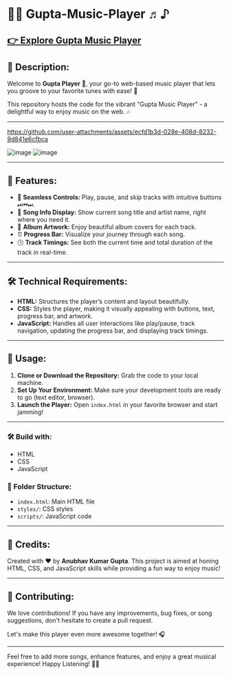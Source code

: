 # 🎵✨ Gupta-Music-Player ♬♪

## [👉 Explore Gupta Music Player](https://gupta-music-player.vercel.app/)


## 🎤 Description:

Welcome to **Gupta Player** 🎉, your go-to web-based music player that lets you groove to your favorite tunes with ease! 🎸

This repository hosts the code for the vibrant "Gupta Music Player" - a delightful way to enjoy music on the web. 🎶

---



https://github.com/user-attachments/assets/ecfd1b3d-028e-408d-8232-9d841e6cfbca


![image](https://github.com/user-attachments/assets/beda774c-d9e5-4029-9e97-6d4ed0cf6728)
![image](https://github.com/user-attachments/assets/50b981f1-30ea-4756-8fc6-75df9d598689)

---

## 🚀 Features:

- 🎵 **Seamless Controls:** Play, pause, and skip tracks with intuitive buttons ⏯⏮⏭.
- 🎤 **Song Info Display:** Show current song title and artist name, right where you need it.
- 🎨 **Album Artwork:** Enjoy beautiful album covers for each track.
- ⏰ **Progress Bar:** Visualize your journey through each song.
- 🕒 **Track Timings:** See both the current time and total duration of the track in real-time.

---

## 🛠️ Technical Requirements:

- **HTML:** Structures the player’s content and layout beautifully.
- **CSS:** Styles the player, making it visually appealing with buttons, text, progress bar, and artwork.
- **JavaScript:** Handles all user interactions like play/pause, track navigation, updating the progress bar, and displaying track timings.

---

## 📖 Usage:

1. **Clone or Download the Repository:** Grab the code to your local machine.
2. **Set Up Your Environment:** Make sure your development tools are ready to go (text editor, browser).
3. **Launch the Player:** Open `index.html` in your favorite browser and start jamming!

---

### 🛠️ Build with:
- HTML
- CSS
- JavaScript
   
### 📂 Folder Structure:
- `index.html`: Main HTML file
- `styles/`: CSS styles
- `scripts/`: JavaScript code

---


## 🙌 Credits:

Created with ❤️ by **Anubhav Kumar Gupta**. This project is aimed at honing HTML, CSS, and JavaScript skills while providing a fun way to enjoy music!

---

## 🤝 Contributing:

We love contributions! If you have any improvements, bug fixes, or song suggestions, don't hesitate to create a pull request.

Let's make this player even more awesome together! 🎧

---

Feel free to add more songs, enhance features, and enjoy a great musical experience! Happy Listening! 🎼✨

